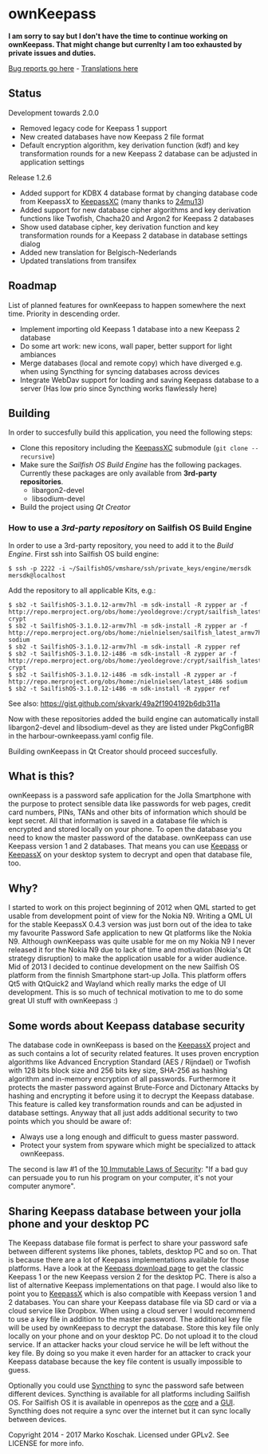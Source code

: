 # ownKeepass

__I am sorry to say but I don't have the time to continue working on ownKeepass. That might change but currenlty I am too exhausted by private issues and duties.__

[Bug reports go here] - [Translations here]

## Status

Development towards 2.0.0
* Removed legacy code for Keepass 1 support
* New created databases have now Keepass 2 file format
* Default encryption algorithm, key derivation function (kdf) and key transformation rounds for a new Keepass 2 database can be adjusted in application settings

Release 1.2.6
* Added support for KDBX 4 database format by changing database code from KeepassX to [KeepassXC] (many thanks to [24mu13](https://github.com/24mu13))
* Added support for new database cipher algorithms and key derivation functions like Twofish, Chacha20 and Argon2 for Keepass 2 databases
* Show used database cipher, key derivation function and key transformation rounds for a Keepass 2 database in database settings dialog
* Added new translation for Belgisch-Nederlands
* Updated translations from transifex

## Roadmap

List of planned features for ownKeepass to happen somewhere the next time. Priority
in descending order.

*   Implement importing old Keepass 1 database into a new Keepass 2 database
*   Do some art work: new icons, wall paper, better support for light ambiances
*   Merge databases (local and remote copy) which have diverged e.g. when using Syncthing for syncing databases across devices
*   Integrate WebDav support for loading and saving Keepass database to a server (Has low prio since Syncthing works flawlessly here)

## Building

In order to succesfully build this application, you need the following steps:
- Clone this repository including the [KeepassXC] submodule (`git clone --recursive`)
- Make sure the _Sailfish OS Build Engine_ has the following packages. Currently these packages are only available from **3rd-party repositories**.
  - libargon2-devel 
  - libsodium-devel 
- Build the project using _Qt Creator_

### How to use a _3rd-party repository_ on Sailfish OS Build Engine

In order to use a 3rd-party repository, you need to add it to the _Build Engine_.
First ssh into Sailfish OS build engine:

    $ ssh -p 2222 -i ~/SailfishOS/vmshare/ssh/private_keys/engine/mersdk mersdk@localhost
    
Add the repository to all applicable Kits, e.g.:

    $ sb2 -t SailfishOS-3.1.0.12-armv7hl -m sdk-install -R zypper ar -f http://repo.merproject.org/obs/home:/yeoldegrove:/crypt/sailfish_latest_armv7hl crypt
    $ sb2 -t SailfishOS-3.1.0.12-armv7hl -m sdk-install -R zypper ar -f http://repo.merproject.org/obs/home:/nielnielsen/sailfish_latest_armv7hl sodium
    $ sb2 -t SailfishOS-3.1.0.12-armv7hl -m sdk-install -R zypper ref
    $ sb2 -t SailfishOS-3.1.0.12-i486 -m sdk-install -R zypper ar -f http://repo.merproject.org/obs/home:/yeoldegrove:/crypt/sailfish_latest_i486 crypt
    $ sb2 -t SailfishOS-3.1.0.12-i486 -m sdk-install -R zypper ar -f http://repo.merproject.org/obs/home:/nielnielsen/latest_i486 sodium
    $ sb2 -t SailfishOS-3.1.0.12-i486 -m sdk-install -R zypper ref

See also: https://gist.github.com/skvark/49a2f1904192b6db311a

Now with these repositories added the build engine can automatically install libargon2-devel and libsodium-devel as they are listed under PkgConfigBR in the harbour-ownkeepass.yaml config file.

Building ownKeepass in Qt Creator should proceed succesfully.

## What is this?

ownKeepass is a password safe application for the Jolla Smartphone with the purpose to
protect sensible data like passwords for web pages, credit card numbers,
PINs, TANs and other bits of information which should be kept secret. All that information
is saved in a database file which is encrypted and stored locally on your phone. To open
the database you need to know the master password of the database. ownKeepass can use Keepass
version 1 and 2 databases. That means you can use [Keepass] or [KeepassX] on your desktop
system to decrypt and open that database file, too.

## Why?

I started to work on this project beginning of 2012 when QML started to get usable from development point
of view for the Nokia N9. Writing a QML UI for the stable KeepassX 0.4.3 version was just born out of the
idea to take my favourite Password Safe application to new Qt platforms like the Nokia N9. Although
ownKeepass was quite usable for me on my Nokia N9 I never released it for the Nokia N9 due to lack of
time and motivation (Nokia's Qt strategy disruption) to make the application usable for a wider audience.
Mid of 2013 I decided to continue development on the new Sailfish OS platform from the finnish Smartphone
start-up Jolla. This platform offers Qt5 with QtQuick2 and Wayland which really marks the edge of UI
development. This is so much of technical motivation to me to do some great UI stuff with ownKeepass :)

## Some words about Keepass database security

The database code in ownKeepass is based on the [KeepassX] project and as such contains a lot of
security related features. It uses proven encryption algorithms like Advanced Encryption Standard
(AES / Rijndael) or Twofish with 128 bits block size and 256 bits key size, SHA-256 as hashing
algorithm and in-memory encryption of all passwords. Furthermore it protects the master
password against Brute-Force and Dictonary Attacks by hashing and encrypting it before
using it to decrypt the Keepass database. This feature is called key transformation rounds and can be
adjusted in database settings. Anyway that all just adds additional security to two points which
you should be aware of:

*   Always use a long enough and difficult to guess master password.
*   Protect your system from spyware which might be specialized to attack ownKeepass.

The second is law #1 of the [10 Immutable Laws of Security]: "If a bad guy can persuade you to run
his program on your computer, it's not your computer anymore".

## Sharing Keepass database between your jolla phone and your desktop PC

The Keepass database file format is perfect to share your password safe between different
systems like phones, tablets, desktop PC and so on. That is because there are a lot of Keepass
implementations available for those platforms. Have a look at the [Keepass download page] to get the classic Keepass 1 or
the new Keepass version 2 for the desktop PC. There is also a list of alternative Keepass implementations on that page.
I would also like to point you to [KeepassX] which is also compatible with Keepass version 1 and 2 databases.
You can share your Keepass database file via SD card or via a cloud service like Dropbox.
When using a cloud server I would recommend to use a key file in addition to the master password.
The additional key file will be used by ownKeepass to decrypt the database. Store this key file
only locally on your phone and on your desktop PC. Do not upload it to the cloud service. If an attacker
hacks your cloud service he will be left without the key file. By doing so you make it even
harder for an attacker to crack your Keepass database because the key file content is usually
impossible to guess.

Optionally you could use [Syncthing] to sync the password safe between different devices. Syncthing is available for
all platforms including Sailfish OS. For Sailfish OS it is available in openrepos as the [core] and a [GUI].
Syncthing does not require a sync over the internet but it can sync locally between devices.

Copyright 2014 - 2017 Marko Koschak. Licensed under GPLv2. See LICENSE for more info.


[openrepos.net]: https://openrepos.net/content/jobe/ownkeepass                             "Beta and testing releases"
[Keepass]: http://www.keepass.info/help/v1/setup.html                                      "Official Keepass homepage for version 1"
[KeepassX]: http://www.keepassx.org                                                        "KeepassX project homepage"
[KeepassXC]: http://www.keepassxc.org                                                      "KeepassXC project homepage"
[10 Immutable Laws of Security]: http://technet.microsoft.com/en-us/library/cc722487.aspx  "10 Immutable Laws of Security"
[Keepass download page]: http://www.keepass.info/download.html                             "Download classic Keepass"
[Bug reports go here]: https://github.com/jobe-m/ownkeepass/issues
[Translations here]: https://www.transifex.com/projects/p/jobe_m-ownKeepass/
[Syncthing]: https://syncthing.net/                                                        "Syncthing homepage"
[core]: https://openrepos.net/content/fooxl/syncthing-inotify-bin                          "Syncthing core for SFOS"
[GUI]: https://openrepos.net/content/fooxl/syncthing-sf                                    "Syncthing GUI for SFOS"
[SFOS manual building]: https://sailfishos.org/wiki/Tutorial_-_Building_packages_manually  "Tutorial - Building packages manually"
[libsodium]: https://openrepos.net/content/birdzhang/libsodium                             "Libsodium on OpenRepos.net"
